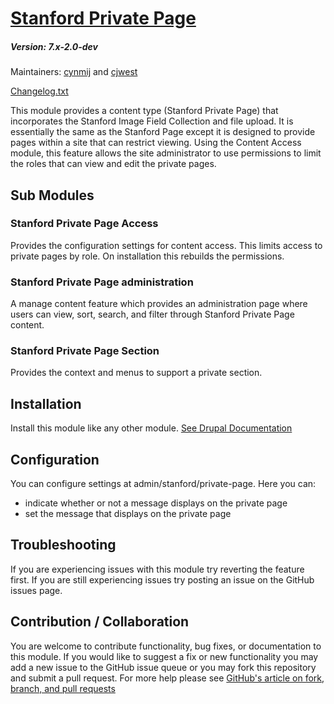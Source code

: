 # [Stanford Private Page](https://github.com/SU-SWS/stanford_private_page)
##### Version: 7.x-2.0-dev

Maintainers: [cynmij](https://github.com/cynmij) and [cjwest](https://github.com/cjwest)

[Changelog.txt](CHANGELOG.txt)

This module provides a content type (Stanford Private Page) that incorporates the Stanford Image Field Collection and file upload. It is essentially the same as the Stanford Page except it is designed to provide pages within a site that can restrict viewing.
Using the Content Access module, this feature allows the site administrator to use permissions to limit the roles that can view and edit the private pages.

Sub Modules
---

### Stanford Private Page Access
Provides the configuration settings for content access. This limits access to private pages by role. On installation this rebuilds the permissions.

### Stanford Private Page administration
A manage content feature which provides an administration page where users can view, sort, search, and filter through Stanford Private Page content.

### Stanford Private Page Section
Provides the context and menus to support a private section.

Installation
---

Install this module like any other module. [See Drupal Documentation](https://drupal.org/documentation/install/modules-themes/modules-7)

Configuration
---

You can configure settings at admin/stanford/private-page. Here you can:
* indicate whether or not a message displays on the private page
* set the message that displays on the private page

Troubleshooting
---

If you are experiencing issues with this module try reverting the feature first. If you are still experiencing issues try posting an issue on the GitHub issues page.

Contribution / Collaboration
---

You are welcome to contribute functionality, bug fixes, or documentation to this module. If you would like to suggest a fix or new functionality you may add a new issue to the GitHub issue queue or you may fork this repository and submit a pull request. For more help please see [GitHub's article on fork, branch, and pull requests](https://help.github.com/articles/using-pull-requests)
